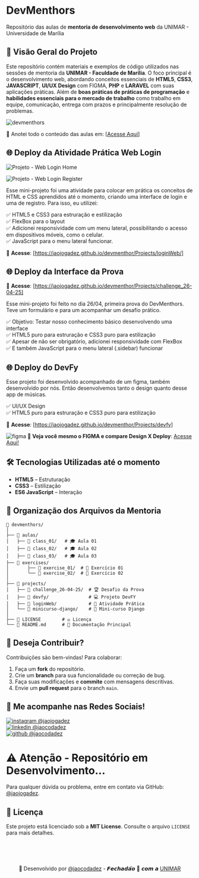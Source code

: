 # DevMenthors

Repositório das aulas de **mentoria de desenvolvimento web** da UNIMAR - Universidade de Marília

## 📌 Visão Geral do Projeto

Este repositório contém materiais e exemplos de código utilizados nas sessões de mentoria da **UNIMAR - Faculdade de Marília**. O foco principal é o desenvolvimento web, abordando conceitos essenciais de **HTML5**, **CSS3**, **JAVASCRIPT**, **UI/UX Design** com FIGMA, **PHP** e **LARAVEL** com suas aplicações práticas. Além de **boas práticas de práticas de programação** e **habilidades essenciais para o mercado de trabalho** como trabalho em equipe, comunicação, entrega com prazos e principalmente resolução de problemas.

![devmenthors](https://github.com/user-attachments/assets/63e3cbe1-e0fa-4ab3-9005-078777bc58d5)

🔗 Anotei todo o conteúdo das aulas em: [<a href="https://safe-coil-e10.notion.site/DevMenthor-1d3b88e5901b807e9e7fc0d468f148fb" target="_blank">Acesse Aqui</a>]

## 🌐 Deploy da Atividade Prática Web Login
![Projeto  - Web Login Home](https://github.com/user-attachments/assets/fc74d42d-3830-4eaf-878a-1202658a4b19)

![Projeto  - Web Login Register](https://github.com/user-attachments/assets/68e6dc31-e2f2-46d7-9fec-51b46f03c1c8)

Esse mini-projeto foi uma atividade para colocar em prática os conceitos de HTML e CSS aprendidos até o momento, criando uma interface de login e uma de registro. Para isso, eu utilizei: <br>

✅ HTML5 e CSS3 para estruração e estilização <br>
✅ FlexBox para o layout <br>
✅ Adicionei responsividade com um menu lateral, possibilitando o acesso em dispositivos móveis, como o celular. <br>
✅ JavaScript para o menu lateral funcionar. <br>

🔗 **Acesse**: [https://jaojogadez.github.io/devmenthor/Projects/loginWeb/]

## 🌐 Deploy da Interface da Prova

🔗 **Acesse**: [https://jaojogadez.github.io/devmenthor/Projects/challenge_26-04-25]

Esse mini-projeto foi feito no dia 26/04, primeira prova do DevMenthors. Teve um formulário e para um acompanhar um desafio prático.

✅ Objetivo: Testar nosso conhecimento básico desenvolvendo uma interface <br>
✅ HTML5 puro para estruração e CSS3 puro para estilização <br>
✅ Apesar de não ser obrigatório, adicionei responsividade com FlexBox <br>
✅ E também JavaScript para o menu lateral (.sidebar) funcionar <br>

## 🌐 Deploy do DevFy
Esse projeto foi desenvolvido acompanhado de um figma, também desenvolvido por nós. Então desenvolvemos tanto o design quanto desse app de músicas. <br>

✅ UI/UX Design<br>
✅ HTML5 puro para estruração e CSS3 puro para estilização <br>

🔗 **Acesse**: [https://jaojogadez.github.io/devmenthor/Projects/devfy] <br>

![figma](https://github.com/user-attachments/assets/5b530173-d523-4e32-b01a-08b2f2ac9a37)
🔗 **Veja você mesmo o FIGMA e compare Design X Deploy**: <a href="https://www.figma.com/design/FTPXI2yKULVBOohSinPD9w/DevFy---%7C-Jo%C3%A3o-Pedro-de-Oliveira-%7C?node-id=2-7916&t=G0303hStSIKOO0zE-1">Acesse Aqui!</a> <br>

## 🛠️ Tecnologias Utilizadas até o momento
- **HTML5** – Estruturação
- **CSS3** – Estilização
- **ES6 JavaScript** – Interação

## 📂 Organização dos Arquivos da Mentoria

```
📁 devmenthors/
│
├── 📂 aulas/
│   ├── 📂 class_01/   # 🎓 Aula 01
│   ├── 📂 class_02/   # 🎓 Aula 02
│   ├── 📂 class_03/   # 🎓 Aula 03
├── 📂 exercises/ 
│       ├── 📂 exercise_01/  # 📝 Exercício 01
│       └── 📂 exercise_02/  # 📝 Exercício 02
│
├── 📂 projects/
│   ├── 📂 challenge_26-04-25/  # 🏆 Desafio da Prova
│   ├── 📂 devfy/               # 💻 Projeto DevFY
│   ├── 📂 loginWeb/            # 🔐 Atividade Prática
│   └── 📂 minicurso-django/    # 🐍 Mini-curso Django
│
├── 📜 LICENSE        # ⚖️ Licença
└── 📄 README.md      # 📖 Documentação Principal
```
## 🤝 Deseja Contribuir?

Contribuições são bem-vindas! Para colaborar:
1. Faça um **fork** do repositório.
2. Crie um **branch** para sua funcionalidade ou correção de bug.
3. Faça suas modificações e **commite** com mensagens descritivas.
4. Envie um **pull request** para o branch `main`.

## 📩 Me acompanhe nas Redes Sociais!

<a href="https://www.instagram.com/jaojogadez/"> ![instagram](https://github.com/user-attachments/assets/69e115ee-36cd-4d9e-98bb-7ce3a409db62) @jaojogadez</a> <br>
<a href="https://www.linkedin.com/in/jaocodadez/"> ![linkedin](https://github.com/user-attachments/assets/46ccf5e9-d8f0-4e93-b18b-3d3289a33f11) @jaocodadez</a> <br>
<a href="https://github.com/jaojogadez"> ![github](https://github.com/user-attachments/assets/c5a84e4f-0fa6-4e14-8035-c3cae19bd8e7) @jaocodadez</a>

# ⚠️ Atenção - Repositório em Desenvolvimento...
Para qualquer dúvida ou problema, entre em contato via GitHub: [@jaojogadez](https://github.com/jaojogadez).

## 📜 Licença
Este projeto está licenciado sob a **MIT License**. Consulte o arquivo `LICENSE` para mais detalhes.

<br>
<br>
<br>

<p align="center">💪 Desenvolvido por <a href="https://www.linkedin.com/in/jaocodadez/">@jaocodadez</a> - 𝙁𝙚𝙘𝙝𝙖𝙙𝙖̃𝙤 🤝 𝙘𝙤𝙢 𝙖 <a href="https://unimar.br/">UNIMAR</a></p>


